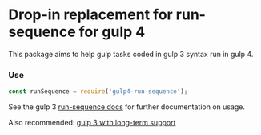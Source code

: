 # Drop-in replacement for run-sequence for gulp 4

This package aims to help gulp tasks coded in gulp 3 syntax run in gulp 4.

### Use

```javascript
const runSequence = require('gulp4-run-sequence');
```

See the gulp 3 [run-sequence docs](https://github.com/OverZealous/run-sequence) 
for further documentation on usage.

Also recommended: [gulp 3 with long-term support](https://github.com/electric-eloquence/gulp)
